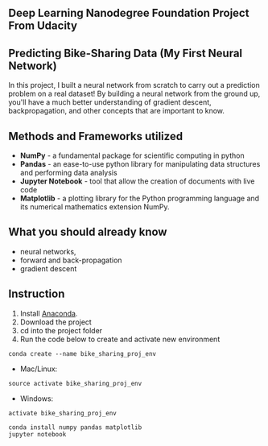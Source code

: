 ## Deep Learning Nanodegree Foundation Project From Udacity

## Predicting Bike-Sharing Data (My First Neural Network)

In this project, I built a neural network from scratch to carry out a prediction problem on a real dataset! By building a neural network from the ground up, you'll have a much better understanding of gradient descent, backpropagation, and other concepts that are important to know. 

## Methods and Frameworks utilized

- **NumPy** - a fundamental package for scientific computing in python
- **Pandas** - an ease-to-use python library for manipulating data structures and performing data analysis
- **Jupyter Notebook** - tool that allow the creation of documents with live code
- **Matplotlib** - a plotting library for the Python programming language and its numerical mathematics extension NumPy. 

## What you should already know

- neural networks, 
- forward and back-propagation
- gradient descent

## Instruction

1. Install [Anaconda](https://www.anaconda.com/distribution/).
2. Download the project
3. cd into the project folder
4. Run the code below to create and activate new environment

```
conda create --name bike_sharing_proj_env
```
 - Mac/Linux: 
```
source activate bike_sharing_proj_env 
```
 - Windows:
```
activate bike_sharing_proj_env
```
```
conda install numpy pandas matplotlib
jupyter notebook
```
